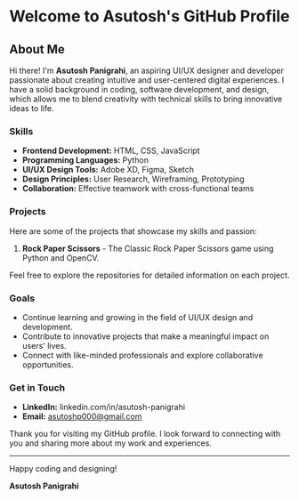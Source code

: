 # Welcome to Asutosh's GitHub Profile

## About Me

Hi there! I'm **Asutosh Panigrahi**, an aspiring UI/UX designer and developer passionate about creating intuitive and user-centered digital experiences. I have a solid background in coding, software development, and design, which allows me to blend creativity with technical skills to bring innovative ideas to life.

### Skills

- **Frontend Development:** HTML, CSS, JavaScript
- **Programming Languages:** Python
- **UI/UX Design Tools:** Adobe XD, Figma, Sketch
- **Design Principles:** User Research, Wireframing, Prototyping
- **Collaboration:** Effective teamwork with cross-functional teams

### Projects

Here are some of the projects that showcase my skills and passion:

1. **Rock Paper Scissors** - The Classic Rock Paper Scissors game using Python and OpenCV.

Feel free to explore the repositories for detailed information on each project.

### Goals

- Continue learning and growing in the field of UI/UX design and development.
- Contribute to innovative projects that make a meaningful impact on users' lives.
- Connect with like-minded professionals and explore collaborative opportunities.

### Get in Touch

- **LinkedIn:** linkedin.com/in/asutosh-panigrahi 
- **Email:** asutoshp000@gmail.com
  
Thank you for visiting my GitHub profile. I look forward to connecting with you and sharing more about my work and experiences.

---

Happy coding and designing!

**Asutosh Panigrahi**
